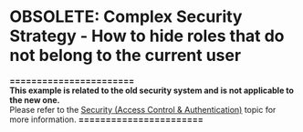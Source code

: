 
# OBSOLETE: Complex Security Strategy - How to hide roles that do not belong to the current user


<strong>=======================</strong><br/>
<strong>This example is related to the old security system and is not applicable to the new one.</strong><br/>
Please refer to the <a href="https://docs.devexpress.com/eXpressAppFramework/113366/data-security-and-safety/security-system"><u>Security (Access Control & Authentication)</u></a> topic for more information.
<strong>=======================</strong><br />
